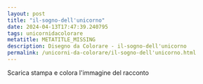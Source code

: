 ```yaml
---
layout: post
title: "il-sogno-dell'unicorno"
date: 2024-04-13T17:47:39.240795
tags: unicornidacolorare
metatitle: METATITLE_MISSING
description: Disegno da Colorare - il-sogno-dell'unicorno
permalink: /unicorni-da-colorare/il-sogno-dell'unicorno.html
---
```

Scarica stampa e colora l'immagine del racconto
        